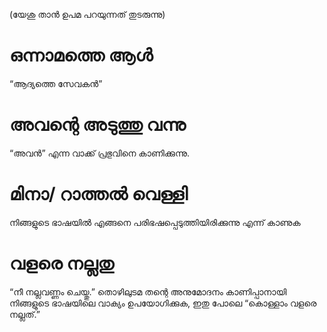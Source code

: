 (യേശു താൻ ഉപമ പറയുന്നത് തുടരുന്നു)
# ഒന്നാമത്തെ ആൾ
“ആദ്യത്തെ സേവകൻ”
# അവന്റെ അടുത്തു വന്നു
“അവൻ” എന്ന വാക്ക് പ്രഭുവിനെ കാണിക്കുന്നു.
# മിനാ/ റാത്തൽ വെള്ളി
നിങ്ങളുടെ ഭാഷയിൽ എങ്ങനെ പരിഭഷപ്പെടുത്തിയിരിക്കുന്നു എന്ന് കാണുക
# വളരെ നല്ലതു
“നീ നല്ലവണ്ണം ചെയ്തു.” തൊഴിലുടമ തന്റെ അനുമോദനം കാണിപ്പാനായി നിങ്ങളുടെ ഭാഷയിലെ വാക്യം ഉപയോഗിക്കുക, ഇതു പോലെ “കൊള്ളാം വളരെ  നല്ലത്.”
